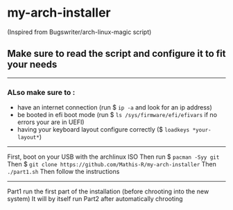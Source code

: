 # my-arch-installer
(Inspired from Bugswriter/arch-linux-magic script)

## Make sure to read the script and configure it to fit your needs

---

### ALso make sure to :
 - have an internet connection (run  $ `ip -a` and look for an ip address)
 - be booted in efi boot mode (run  $ `ls /sys/firmware/efi/efivars` if no errors your are in UEFI)
 - having your keyboard layout configure correctly ($ `loadkeys *your-layout*`)
 
---

First, boot on your USB with the archlinux ISO
Then run
$ `pacman -Syy git`
Then
$ `git clone https://github.com/Mathis-R/my-arch-installer`
Then
`./part1.sh`
Then follow the instructions

---

Part1 run the first part of the installation (before chrooting into the new system)
It will by itself run Part2 after automatically chrooting
